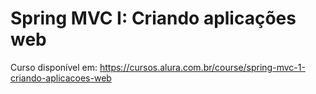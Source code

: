 # Spring MVC I: Criando aplicações web

Curso disponível em: https://cursos.alura.com.br/course/spring-mvc-1-criando-aplicacoes-web  

